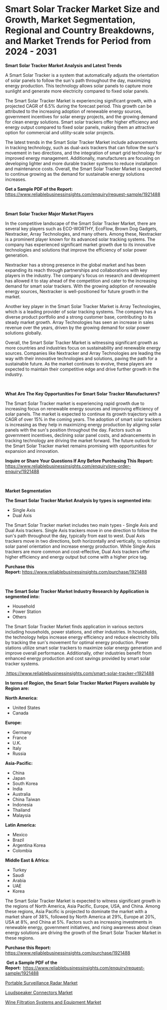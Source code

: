 <p><h1>Smart Solar Tracker Market Size and Growth, Market Segmentation, Regional and Country Breakdowns, and Market Trends for Period from 2024 -  2031</h1></p><p><strong>Smart Solar Tracker Market Analysis and Latest Trends</strong></p>
<p><p>A Smart Solar Tracker is a system that automatically adjusts the orientation of solar panels to follow the sun's path throughout the day, maximizing energy production. This technology allows solar panels to capture more sunlight and generate more electricity compared to fixed solar panels.</p><p>The Smart Solar Tracker Market is experiencing significant growth, with a projected CAGR of 6.5% during the forecast period. This growth can be attributed to the increasing adoption of renewable energy sources, government incentives for solar energy projects, and the growing demand for clean energy solutions. Smart solar trackers offer higher efficiency and energy output compared to fixed solar panels, making them an attractive option for commercial and utility-scale solar projects.</p><p>The latest trends in the Smart Solar Tracker Market include advancements in tracking technology, such as dual-axis trackers that can follow the sun's movement in two directions, and the integration of smart grid technology for improved energy management. Additionally, manufacturers are focusing on developing lighter and more durable tracker systems to reduce installation and maintenance costs. Overall, the Smart Solar Tracker Market is expected to continue growing as the demand for sustainable energy solutions increases.</p></p>
<p><strong>Get a Sample PDF of the Report:&nbsp;</strong> <a href="https://www.reliablebusinessinsights.com/enquiry/request-sample/1921488">https://www.reliablebusinessinsights.com/enquiry/request-sample/1921488</a></p>
<p>&nbsp;</p>
<p><strong>Smart Solar Tracker Major Market Players</strong></p>
<p><p>In the competitive landscape of the Smart Solar Tracker Market, there are several key players such as ECO-WORTHY, EcoFlow, Brown Dog Gadgets, Nextracker, Array Technologies, and many others. Among these, Nextracker is a prominent player known for its advanced solar tracking systems. The company has experienced significant market growth due to its innovative technologies and solutions that improve the efficiency of solar power generation.</p><p>Nextracker has a strong presence in the global market and has been expanding its reach through partnerships and collaborations with key players in the industry. The company's focus on research and development has allowed it to stay ahead of the competition and cater to the increasing demand for smart solar trackers. With the growing adoption of renewable energy sources, Nextracker is well-positioned for future growth in the market.</p><p>Another key player in the Smart Solar Tracker Market is Array Technologies, which is a leading provider of solar tracking systems. The company has a diverse product portfolio and a strong customer base, contributing to its steady market growth. Array Technologies has seen an increase in sales revenue over the years, driven by the growing demand for solar power solutions globally.</p><p>Overall, the Smart Solar Tracker Market is witnessing significant growth as more countries and industries focus on sustainability and renewable energy sources. Companies like Nextracker and Array Technologies are leading the way with their innovative technologies and solutions, paving the path for a sustainable future. As the market continues to evolve, these players are expected to maintain their competitive edge and drive further growth in the industry.</p></p>
<p>&nbsp;</p>
<p><strong>What Are The Key Opportunities For Smart Solar Tracker Manufacturers?</strong></p>
<p><p>The Smart Solar Tracker market is experiencing rapid growth due to increasing focus on renewable energy sources and improving efficiency of solar panels. The market is expected to continue its growth trajectory with a CAGR of over 15% in the coming years. The adoption of smart solar trackers is increasing as they help in maximizing energy production by aligning solar panels with the sun's position throughout the day. Factors such as government incentives, declining solar panel costs, and advancements in tracking technology are driving the market forward. The future outlook for the Smart Solar Tracker market remains promising with opportunities for expansion and innovation.</p></p>
<p><strong>Inquire or Share Your Questions If Any Before Purchasing This Report:</strong> <a href="https://www.reliablebusinessinsights.com/enquiry/pre-order-enquiry/1921488">https://www.reliablebusinessinsights.com/enquiry/pre-order-enquiry/1921488</a></p>
<p>&nbsp;</p>
<p><strong>Market Segmentation</strong></p>
<p><strong>The Smart Solar Tracker Market Analysis by types is segmented into:</strong></p>
<p><ul><li>Single Axis</li><li>Dual Axis</li></ul></p>
<p><p>The Smart Solar Tracker market includes two main types - Single Axis and Dual Axis trackers. Single Axis trackers move in one direction to follow the sun's path throughout the day, typically from east to west. Dual Axis trackers move in two directions, both horizontally and vertically, to optimize solar panel orientation and increase energy production. While Single Axis trackers are more common and cost-effective, Dual Axis trackers offer higher efficiency and energy output but come with a higher price tag.</p></p>
<p><strong>Purchase this Report:&nbsp;</strong><a href="https://www.reliablebusinessinsights.com/purchase/1921488">https://www.reliablebusinessinsights.com/purchase/1921488</a></p>
<p>&nbsp;</p>
<p><strong>The Smart Solar Tracker Market Industry Research by Application is segmented into:</strong></p>
<p><ul><li>Household</li><li>Power Station</li><li>Others</li></ul></p>
<p><p>The Smart Solar Tracker Market finds application in various sectors including households, power stations, and other industries. In households, the technology helps increase energy efficiency and reduce electricity bills by tracking the sun's movement for optimal energy production. Power stations utilize smart solar trackers to maximize solar energy generation and improve overall performance. Additionally, other industries benefit from enhanced energy production and cost savings provided by smart solar tracker systems.</p></p>
<p><a href="https://www.reliablebusinessinsights.com/smart-solar-tracker-r1921488">&nbsp;https://www.reliablebusinessinsights.com/smart-solar-tracker-r1921488</a></p>
<p><strong>In terms of Region, the Smart Solar Tracker Market Players available by Region are:</strong></p>
<p>
    <p> <strong> North America: </strong>
        <ul>
            <li>United States</li>
            <li>Canada</li>
        </ul>
        </p> 
    <p> <strong> Europe: </strong>
        <ul>
            <li>Germany</li>
            <li>France</li>
            <li>U.K.</li>
            <li>Italy</li>
            <li>Russia</li>
        </ul>
        </p> 
    <p> <strong> Asia-Pacific: </strong>
        <ul>
            <li>China</li>
            <li>Japan</li>
            <li>South Korea</li>
            <li>India</li>
            <li>Australia</li>
            <li>China Taiwan</li>
            <li>Indonesia</li>
            <li>Thailand</li>
            <li>Malaysia</li>
        </ul>
        </p> 
    <p> <strong> Latin America: </strong>
        <ul>
            <li>Mexico</li>
            <li>Brazil</li>
            <li>Argentina Korea</li>
            <li>Colombia</li>
        </ul>
        </p> 
    <p> <strong> Middle East & Africa: </strong>
        <ul>
            <li>Turkey</li>
            <li>Saudi</li>
            <li>Arabia</li>
            <li>UAE</li>
            <li>Korea</li>
        </ul>
    </p>
    </p>
<p><p>The Smart Solar Tracker Market is expected to witness significant growth in the regions of North America, Asia Pacific, Europe, USA, and China. Among these regions, Asia Pacific is projected to dominate the market with a market share of 38%, followed by North America at 29%, Europe at 20%, USA at 8%, and China at 5%. Factors such as increasing investments in renewable energy, government initiatives, and rising awareness about clean energy solutions are driving the growth of the Smart Solar Tracker Market in these regions.</p></p>
<p><strong>Purchase this Report: </strong><a href="https://www.reliablebusinessinsights.com/purchase/1921488">https://www.reliablebusinessinsights.com/purchase/1921488</a></p>
<p>&nbsp;<strong>Get a Sample PDF of the Report:&nbsp;&nbsp;</strong><a href="https://www.reliablebusinessinsights.com/enquiry/request-sample/1921488">https://www.reliablebusinessinsights.com/enquiry/request-sample/1921488</a></p>
<p><strong></strong></p>
<p><p><a href="https://issuu.com/reportprime-2/docs/portable-surveillance-radar-market-size-2030.pptx">Portable Surveillance Radar Market</a></p><p><a href="https://github.com/eeenafisainka/Market-Research-Report-List-1/blob/main/loudspeaker-connectors-market.md">Loudspeaker Connectors Market</a></p><p><a href="https://view.publitas.com/reportprime-1/insights-into-the-wine-filtration-systems-and-equipment-market-market-players-market-size-geographical-regions-and-forecast-2024-2031/">Wine Filtration Systems and Equipment Market</a></p></p>